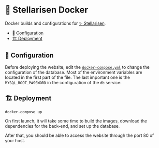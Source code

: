 # :whale: Stellarisen Docker

Docker builds and configurations for [:sparkles: Stellarisen](https://github.com/rodolpheh/stellarisen).

- [:wrench: Configuration](#wrench-configuration)
- [:building_construction: Deployment](#buildingconstruction-deployment)

## :wrench: Configuration

Before deploying the website, edit the [`docker-compose.yml`](./docker-compose.yml) to change the configuration of the database. Most of the environment variables are located in the first part of the file. The last important one is the `MYSQL_ROOT_PASSWORD` in the configuration of the `db` service.

## :building_construction: Deployment

```bash
docker-compose up
```

On first launch, it will take some time to build the images, download the dependencies for the back-end, and set up the database.

After that, you should be able to access the website through the port 80 of your host.